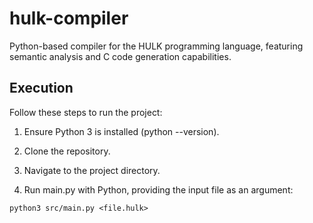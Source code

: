 # hulk-compiler
Python-based compiler for the HULK programming language, featuring semantic analysis and C code generation capabilities.

## Execution
Follow these steps to run the project:

1. Ensure Python 3 is installed (python --version).

2. Clone the repository.

3. Navigate to the project directory.

4. Run main.py with Python, providing the input file as an argument:

```shell
python3 src/main.py <file.hulk>
```